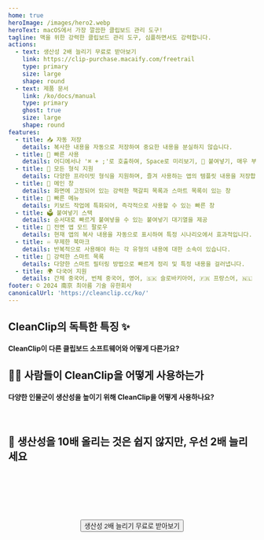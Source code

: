 ```yaml
---
home: true
heroImage: /images/hero2.webp
heroText: macOS에서 가장 깔끔한 클립보드 관리 도구!
tagline: 맥을 위한 강력한 클립보드 관리 도구, 심플하면서도 강력합니다.
actions:
  - text: 생산성 2배 늘리기 무료로 받아보기
    link: https://clip-purchase.macaify.com/freetrail
    type: primary
    size: large
    shape: round
  - text: 제품 문서
    link: /ko/docs/manual
    type: primary
    ghost: true
    size: large
    shape: round
features:
  - title: 📥 자동 저장
    details: 복사한 내용을 자동으로 저장하여 중요한 내용을 분실하지 않습니다.
  - title: 🚀 빠른 사용
    details: 어디에서나 '⌘ + ;'로 호출하여, Space로 미리보기, 🔢 붙여넣기, 매우 부드럽습니다.
  - title: 🌈 모든 형식 지원
    details: 다양한 프라이빗 형식을 지원하며, 즐겨 사용하는 앱의 템플릿 내용을 저장합니다.
  - title: 📌 메인 창
    details: 화면에 고정되어 있는 강력한 책갈피 목록과 스마트 목록이 있는 창
  - title: 🧲 빠른 메뉴
    details: 키보드 작업에 특화되어, 즉각적으로 사용할 수 있는 빠른 창
  - title: 🗳️ 붙여넣기 스택
    details: 순서대로 빠르게 붙여넣을 수 있는 붙여넣기 대기열을 제공
  - title: 🧲 전면 앱 모드 팔로우
    details: 현재 앱의 복사 내용을 자동으로 표시하여 특정 시나리오에서 효과적입니다.
  - title: ♾️ 무제한 북마크
    details: 반복적으로 사용해야 하는 각 유형의 내용에 대한 소속이 있습니다.
  - title: 🧠 강력한 스마트 목록
    details: 다양한 스마트 필터링 방법으로 빠르게 정리 및 특정 내용을 걸러냅니다.
  - title: 🌍 다국어 지원
    details: 간체 중국어, 번체 중국어, 영어, 🇸🇰 슬로바키아어, 🇫🇷 프랑스어, 🇳🇱 네덜란드어 <a href="/ko/discounts">번역 도와주기</a>
footer: © 2024 南京 최아름 기술 유한회사
canonicalUrl: 'https://cleanclip.cc/ko/'
---
```


<div class="segments">
  <TabFeatures-MainWindow class="tabfeatures"/>
  <TabFeatures-QuickMenu class="tabfeatures"/>
  <TabFeatures-PasteStack class="tabfeatures"/>

  <div class="usp">

  ## CleanClip의 독특한 특징 ✨
  #### CleanClip이 다른 클립보드 소프트웨어와 어떻게 다른가요?

  <usp-Usp/>

  </div>
  
  <div class="usecase">

  ## 👩‍💻 사람들이 CleanClip을 어떻게 사용하는가
  #### 다양한 인물군이 생산성을 높이기 위해 CleanClip을 어떻게 사용하나요?

  <usecase-UseCases/>

  </div>

  <FAQPage />

  <div class="encourage">
  </br>

  ## 🚀 생산성을 10배 올리는 것은 쉽지 않지만, 우선 2배 늘리세요

  </br>
  </br>

  <div style="display: flex; justify-content: center;">
    <div style="text-align: center">
      <button type="button" class="ant-btn ant-btn-primary ant-btn-round ant-btn-lg" style="margin-top: 64px">
        <!-- <a href="https://macaify.lemonsqueezy.com/checkout/buy/69bd0056-9182-4030-9aaf-bd0604db751b?embed=1&media=0&logo=0&desc=0&discount=0&enabled=114543" class="lemonsqueezy-button"> -->
        <a :href="$site.themeConfig.freeTrailUrl">
                      생산성 2배 늘리기 무료로 받아보기
        </a>
      </button>
    </div>
  </div>

  </br>
  </br>
  </br>
  </div>

</div>

<NewFooter/>
